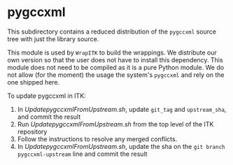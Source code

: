 pygccxml
========

This subdirectory contains a reduced distribution of the `pygccxml` source tree
with just the library source.

This module is used by `WrapITK` to build the wrappings. We distribute our own
version so that the user does not have to install this dependency. This
module does not need to be compiled as it is a pure Python module. We do not
allow (for the moment) the usage the system's `pygccxml` and rely on the one
shipped here.

To update pygccxml in ITK:

1. In *UpdatepygccxmlFromUpstream.sh*, update `git_tag` and `upstream_sha`,
   and commit the result
2. Run *UpdatepygccxmlFromUpstream.sh* from the top level of the ITK
   repository
3. Follow the instructions to resolve any merged conflicts.
4. In *UpdatepygccxmlFromUpstream.sh*, update the sha on the `git branch
   pygccxml-upstream` line and commit the result
